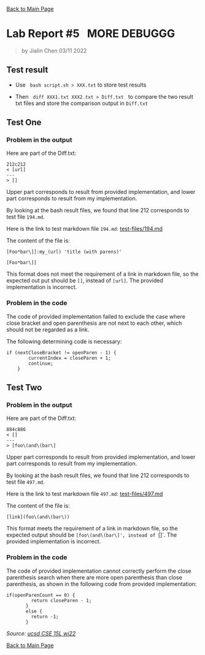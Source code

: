 [Back to Main Page](index.md)

# Lab Report #5 &nbsp; MORE DEBUGGG

> by Jialin Chen 03/11 2022

## Test result

* Use &nbsp; `bash script.sh > XXX.txt` to store test results

* Then &nbsp; `diff XXX1.txt XXX2.txt > Diff.txt` &nbsp; to compare the two result txt files and store the comparison output in `Diff.txt`

## Test One

### Problem in the output

Here are part of the Diff.txt:

```
212c212
< [url]
---
> []
```
Upper part corresponds to result from provided implementation, and lower part corresponds to result from my implementation.

By looking at the bash result files, we found that line 212 corresponds to test file `194.md`.

Here is the link to test markdown file `194.md`:
[test-files/194.md](https://github.com/ucsd-cse15l-w22/markdown-parse/blob/main/test-files/194.md)

The content of the file is:
 ```
 [Foo*bar\]]:my_(url) 'title (with parens)'

 [Foo*bar\]]
 ```

This format does not meet the requirement of a link in markdown file, so the expected out put should be `[]`, instead of `[url]`. The provided implementation is incorrect.

### Problem in the code

The code of provided implementation failed to exclude the case where close bracket and open parenthesis are not next to each other, which should not be regarded as a link. 

The following determining code is necessary:
```
if (nextCloseBracket != openParen - 1) {
        currentIndex = closeParen + 1;
        continue;
    }
```

## Test Two

### Problem in the output

Here are part of the Diff.txt:

```
884c886
< []
---
> [foo\(and\(bar\]
```

Upper part corresponds to result from provided implementation, and lower part corresponds to result from my implementation.

By looking at the bash result files, we found that line 212 corresponds to test file `497.md`.

Here is the link to test markdown file `497.md`:
[test-files/497.md](https://github.com/ucsd-cse15l-w22/markdown-parse/blob/main/test-files/497.md)

The content of the file is:
```
[link](foo\(and\(bar\))
```

 This format meets the requirement of a link in markdown file, so the expected output should be `[foo\(and\(bar\]', instead of `[]`. The provided implementation is incorrect.

 ### Problem in the code

 The code of provided implementation cannot correctly perform the close parenthesis search when there are more open parenthesis than close parenthesis, as shown in the following code from provided implementation:
 ```
 if(openParenCount == 0) {
          return closeParen - 1;
        }
        else {
          return -1;
        }
```

*Source: [ucsd CSE 15L wi22](https://ucsd-cse15l-w22.github.io/week/week10/#lab-report-5)*

[Back to Main Page](index.md)